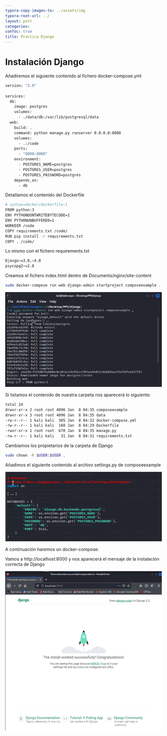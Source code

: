 ```yaml
---
typora-copy-images-to: ../assets/img
typora-root-url: ../
layout: post
categories:
conToc: true
title: Practica Django
---
```


# Instalación Django



Añadiremos el siguiente contenido al fichero docker-compose.yml

```bash
version: "3.9"
   
services:
  db:
    image: postgres
    volumes:
      - ./data/db:/var/lib/postgresql/data
  web:
    build: .
    command: python manage.py runserver 0.0.0.0:8000
    volumes:
      - .:/code
    ports:
      - "8000:8000"
    environment:
      - POSTGRES_NAME=postgres
      - POSTGRES_USER=postgres
      - POSTGRES_PASSWORD=postgres
    depends_on:
      - db
```
Detallamos el contenido del Dockerfile

```bash
# syntax=docker/dockerfile:1
FROM python:3
ENV PYTHONDONTWRITEBYTECODE=1
ENV PYTHONUNBUFFERED=1
WORKDIR /code
COPY requirements.txt /code/
RUN pip install -r requirements.txt
COPY . /code/
```

Lo mismo con el fichero requirements.txt

```bash
Django>=3.0,<4.0
psycopg2>=2.8
```

Creamos el fichero index.html dentro de Documents/nginx/site-content

```bash
sudo docker-compose run web django-admin startproject composeexample .
```

![image-20220108103509395](/assets/img/image-20220108103509395.png)



Si listamos el contenido de nuestra carpeta nos aparecerá lo siguiente:

```bash
total 24
drwxr-xr-x 2 root root 4096 Jan  8 04:35 composeexample
drwxr-xr-x 3 root root 4096 Jan  8 04:35 data
-rw-r--r-- 1 kali kali  385 Jan  8 04:32 docker-compose.yml
-rw-r--r-- 1 kali kali  188 Jan  8 04:29 Dockerfile
-rwxr-xr-x 1 root root  670 Jan  8 04:35 manage.py
-rw-r--r-- 1 kali kali   31 Jan  8 04:31 requirements.txt
```



Cambiamos los propietarios de la carpeta de Django

```bash
sudo chown -R $USER:$USER .
```





Añadimos el siguiente contenido al archivo settings.py de composeexample

![image-20220108105514247](/assets/img/image-20220108105514247.png)



A continuación haremos un docker-compose:

Vamos a http://localhost:8000 y nos aparecerá el mensaje de la instalación correcta de Django

![imagenfinaldjango.png](/assets/img/imagenfinaldjango.png)

